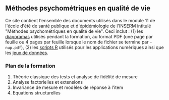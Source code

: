 ## Méthodes psychométriques en qualité de vie

Ce site contient l'ensemble des documents utilisés dans le module 11 de l'école d'été de santé publique et d'épidémiologie de l'INSERM intitulé "Méthodes psychométriques en qualité de vie". Ceci inclut : (1) les [diaporamas](https://github.com/even4void/EESPE11/blob/master/slides) utilisés pendant la formation, au format PDF (une page par feuille ou 4 pages par feuille lorsque le nom de fichier se termine par `-nup.pdf`), (2) les [scripts R](https://github.com/even4void/EESPE11/blob/master/scripts) utilisés pour les applications numériques ainsi que les [jeux de données](https://github.com/even4void/EESPE11/blob/master/data).

### Plan de la formation

1. Théorie classique des tests et analyse de fidélité de mesure
2. Analyse factorielles et extensions 
3. Invariance de mesure et modèles de réponse à l'item
4. Equations structurelles
